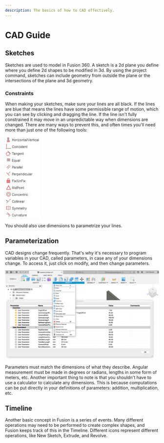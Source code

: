 ```yaml
---
description: The basics of how to CAD effectively.
---
```


# CAD Guide

## Sketches

Sketches are used to model in Fusion 360.  A sketch is a 2d plane you define where you define 2d shapes to be modified in 3d.  By using the project command, sketches can include geometry from outside the plane or the intersections of the plane and 3d geometry.

### Constraints

When making your sketches, make sure your lines are all black. If the lines are blue that means the lines have some permissible range of motion, which you can see by clicking and dragging the line. If the line isn't fully constrained it may move in an unpredictable way when dimensions are changed. There are many ways to prevent this, and often times you'll need more than just one of the following tools: 

![](../../.gitbook/assets/image%20%2837%29.png)

You should also use dimensions to parametrize your lines.

## Parameterization

CAD designs change frequently. That's why it's necessary to program variables in your CAD, called parameters, in case any of your dimensions change. To access it, just click on modify, and then change parameters. 

![](../../.gitbook/assets/screen-shot-2020-02-15-at-3.35.16-pm.png)

Parameters must match the dimensions of what they describe. Angular measurement must be made in degrees or radians, lengths in some form of meters, etc.  Another important thing to note is that you shouldn't have to use a calculator to calculate any dimensions. This is because computations can be put directly in your definitions of parameters: addition, multiplication, etc.



## Timeline

Another basic concept in Fusion is a series of events. Many different operations may need to be performed to create complex shapes, and Fusion keeps track of this in the Timeline. Different icons represent different operations, like New Sketch, Extrude, and Revolve. 



